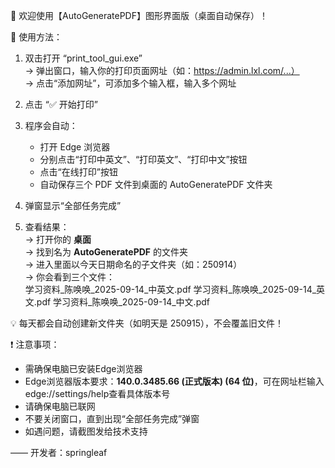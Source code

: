 🌟 欢迎使用【AutoGeneratePDF】图形界面版（桌面自动保存）！  

📌 使用方法：  

1. 双击打开 “print_tool_gui.exe”  
   → 弹出窗口，输入你的打印页面网址（如：https://admin.lxl.com/...）  
   → 点击“添加网址”，可添加多个输入框，输入多个网址  

2. 点击 “✅ 开始打印”  

3. 程序会自动：  
   - 打开 Edge 浏览器  
   - 分别点击“打印中英文”、“打印英文”、“打印中文”按钮  
   - 点击“在线打印”按钮  
   - 自动保存三个 PDF 文件到桌面的 AutoGeneratePDF 文件夹  

4. 弹窗显示“全部任务完成”

5. 查看结果：  
   → 打开你的 **桌面**  
   → 找到名为 **AutoGeneratePDF** 的文件夹  
   → 进入里面以今天日期命名的子文件夹（如：250914）  
   → 你会看到三个文件：  
        学习资料_陈唤唤_2025-09-14_中英文.pdf
        学习资料_陈唤唤_2025-09-14_英文.pdf
        学习资料_陈唤唤_2025-09-14_中文.pdf

💡 每天都会自动创建新文件夹（如明天是 250915），不会覆盖旧文件！  

❗ 注意事项：  
- 需确保电脑已安装Edge浏览器  
- Edge浏览器版本要求：**140.0.3485.66 (正式版本) (64 位)**，可在网址栏输入edge://settings/help查看具体版本号  
- 请确保电脑已联网  
- 不要关闭窗口，直到出现“全部任务完成”弹窗  
- 如遇问题，请截图发给技术支持  

—— 开发者：springleaf  